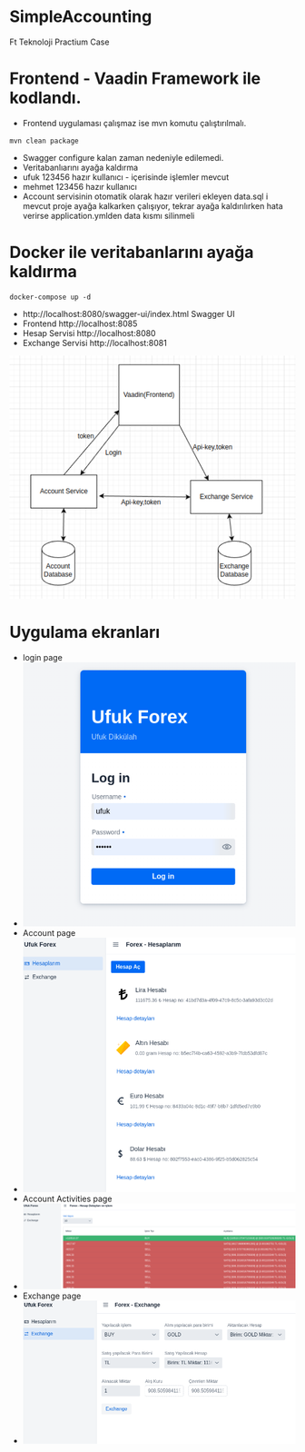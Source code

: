 # SimpleAccounting
Ft Teknoloji Practium Case
# Frontend - Vaadin Framework ile kodlandı.
- Frontend uygulaması çalışmaz ise mvn komutu çalıştırılmalı.
```maven
mvn clean package
```
- Swagger configure kalan zaman nedeniyle edilemedi. 
- Veritabanlıarını ayağa kaldırma
- ufuk 123456 hazır kullanıcı - içerisinde işlemler mevcut
- mehmet 123456 hazır kullanıcı
- Account servisinin otomatik olarak hazır verileri ekleyen data.sql i mevcut proje ayağa kalkarken çalışıyor, tekrar ayağa kaldırılırken hata verirse application.ymlden data kısmı silinmeli

# Docker ile veritabanlarını ayağa kaldırma
```
docker-compose up -d
```
- http://localhost:8080/swagger-ui/index.html  Swagger UI
- Frontend http://localhost:8085
- Hesap Servisi http://localhost:8080
- Exchange Servisi http://localhost:8081

![img.png](image/img.png)
# Uygulama ekranları
- login page
- ![img_1.png](image/img_1.png)
- Account page
- ![img_2.png](image/img_2.png)
- Account Activities page
- ![img_3.png](image/img_3.png)
- Exchange page
- ![img_4.png](image/img_4.png)